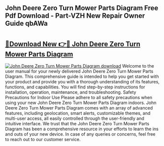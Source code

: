 ## John Deere Zero Turn Mower Parts Diagram Free Pdf Download - Part-VZH New Repair Owner Guide qbAWa

# <h2><a href="http://dfmzgxh.blite.top/?on=John+Deere+Zero+Turn+Mower+Parts+Diagram">🔗Download New 👉🔴 John Deere Zero Turn Mower Parts Diagram</a></h2>

[![John Deere Zero Turn Mower Parts Diagram download](https://i.imgur.com/lujVjoI.png)](http://dfmzgxh.blite.top/?on=John+Deere+Zero+Turn+Mower+Parts+Diagram)
Welcome to the user manual for your newly delivered John Deere Zero Turn Mower Parts Diagram. This comprehensive guide is intended to help you get started with your product and provide you with a thorough understanding of its features, functions, and capabilities. You will find step-by-step instructions for installation, operation, maintenance, and troubleshooting. Safety Precautions for Indoor Use Please adhere to all safety precautions when using your new John Deere Zero Turn Mower Parts Diagram indoors. John Deere Zero Turn Mower Parts Diagram comes with an array of advanced features, including geolocation, smart alerts, customizable themes, and multi-user access, all easily controlled through the user-friendly and intuitive interface. We trust that the John Deere Zero Turn Mower Parts Diagram has been a comprehensive resource in your efforts to learn the ins and outs of your new device. In case of any queries or concerns, feel free to reach out to our customer service.
